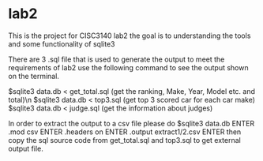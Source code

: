 # lab2

This is the project for CISC3140 lab2 the goal is to understanding the tools and some functionality of sqlite3

There are 3 .sql file that is used to generate the output to meet the requirements of lab2 use the following command to see the output shown on the 
terminal. 

$sqlite3 data.db < get_total.sql (get the ranking, Make, Year, Model etc. and total)\n
$sqlite3 data.db < top3.sql (get top 3 scored car for each car make)
$sqlite3 data.db < judge.sql (get the information about judges)

In order to extract the output to a csv file please do $sqlite3 data.db ENTER .mod csv ENTER .headers on ENTER .output extract1/2.csv ENTER
then copy the sql source code from get_total.sql and top3.sql to get external output file.
